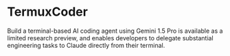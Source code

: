 # TermuxCoder
Build a terminal-based AI coding agent using Gemini 1.5 Pro is available as a limited research preview, and enables developers to delegate substantial engineering tasks to Claude directly from their terminal.
